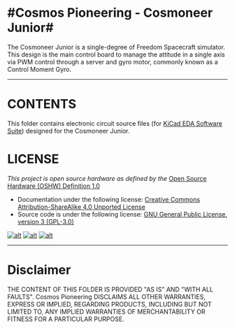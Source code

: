 #Cosmos Pioneering   -   Cosmoneer Junior#
==========================================

The Cosmoneer Junior is a single-degree of Freedom Spacecraft simulator.  This design is the main control board to manage the attitude in a single axis via PWM control through a server and gyro motor, commonly known as a Control Moment Gyro.

----------

# CONTENTS #

This folder contains electronic circuit source files (for [KiCad EDA Software Suite](http://www.kicad-pcb.org/display/KICAD/KiCad+EDA+Software+Suite)) designed for the Cosmoneer Junior.

# LICENSE #

*This project is open source hardware as defined by the* [Open Source Hardware (OSHW) Definition 1.0](http://freedomdefined.org/OSHW)
- Documentation under the following license:  [Creative Commons Attribution-ShareAlike 4.0 Unported License](http://creativecommons.org/licenses/by-sa/4.0/)
- Source code is under the following license:  [GNU General Public License, version 3 (GPL-3.0)](https://opensource.org/licenses/GPL-3.0)



[![alt][2]][1] [![alt][4]][3] [![alt][6]][5]

[1]: http://creativecommons.org/licenses/by-sa/4.0/
[2]: http://i.creativecommons.org/l/by-sa/4.0/88x31.png (Creative Commons Attribution-ShareAlike 4.0 Unported License.)

[3]: http://freedomdefined.org/OSHW
[4]: http://www.oshwa.org/wp-content/uploads/2014/03/oshw-logo-antipixel.png

[5]: https://opensource.org/licenses/GPL-3.0
[6]: https://www.gnu.org/graphics/gplv3-88x31.png




----------


# Disclaimer #

THE CONTENT OF THIS FOLDER IS PROVIDED "AS IS" AND "WITH ALL FAULTS". Cosmos Pioneering DISCLAIMS ALL OTHER WARRANTIES, EXPRESS OR IMPLIED, REGARDING PRODUCTS, INCLUDING BUT NOT LIMITED TO, ANY IMPLIED WARRANTIES OF MERCHANTABILITY OR FITNESS FOR A PARTICULAR PURPOSE.
